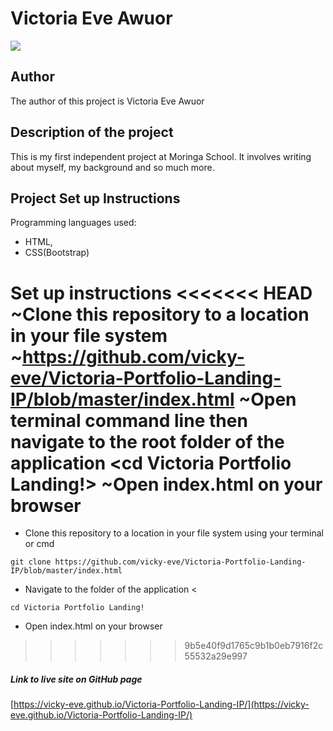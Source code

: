 # Victoria Eve Awuor
![](https://i.postimg.cc/63NrMPTf/Screenshot-20.png)

## Author
The author of this project is Victoria Eve Awuor

## Description of the project
This is my first independent project at Moringa School. It involves writing about myself, my background and so much more.

## Project Set up Instructions

Programming languages used:
- HTML,
- CSS(Bootstrap)

Set up instructions
<<<<<<< HEAD
    ~Clone this repository to a location in your file system 
    ~https://github.com/vicky-eve/Victoria-Portfolio-Landing-IP/blob/master/index.html
    ~Open terminal command line then navigate to the root folder of the application <cd Victoria Portfolio Landing!>
    ~Open index.html on your browser
=======
* Clone this repository to a location in your file system using your terminal or cmd
```
git clone https://github.com/vicky-eve/Victoria-Portfolio-Landing-IP/blob/master/index.html
```
* Navigate to the folder of the application <
```
cd Victoria Portfolio Landing!
```
* Open index.html on your browser
>>>>>>> 9b5e40f9d1765c9b1b0eb7916f2c55532a29e997

##### Link to live site on GitHub page
[https://vicky-eve.github.io/Victoria-Portfolio-Landing-IP/](https://vicky-eve.github.io/Victoria-Portfolio-Landing-IP/)


